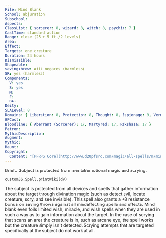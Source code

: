 ```yaml
---
File: Mind Blank
School: abjuration
Subschool: 
Aspects: 
ClassList: { sorcerer: 8, wizard: 8, witch: 8, psychic: 7 }
CastTime: standard action
Range: close (25 + 5 ft./2 levels)
Area: 
Effect: 
Targets: one creature
Duration: 24 hours
Dismissible: 
Shapeable: 
SavingThrow: Will negates (harmless)
SR: yes (harmless)
Components:
  V: yes
  S: yes
  M: 
  F: 
  DF: 
Deity: 
SLALevel: 8
Domains: { Liberation: 8, Protection: 8, Thought: 8, Espionage: 9, Vermin: 9, Flowing: 8 }
GPCost: 
Bloodline: { Aberrant (Sorcerer): 17, Martyred: 17, Rakshasa: 17 }
Patron: 
MythicDescription: 
Augment: 
Mythic: 
Haunt: 
Copyright:
  Content: "[PFRPG Core](http://www.d20pfsrd.com/magic/all-spells/m/mind-blank)"
---
```

Brief:: Subject is protected from mental/emotional magic and scrying.

```dataviewjs
customJS.Spell.printWiki(dv)
```

The subject is protected from all devices and spells that gather information about the target through divination magic (such as detect evil, locate creature, scry, and see invisible). This spell also grants a +8 resistance bonus on saving throws against all mindaffecting spells and effects. Mind blank even foils limited wish, miracle, and wish spells when they are used in such a way as to gain information about the target. In the case of scrying that scans an area the creature is in, such as arcane eye, the spell works but the creature simply isn't detected. Scrying attempts that are targeted specifically at the subject do not work at all.
